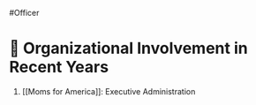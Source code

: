 #Officer 
# 💼 Organizational Involvement in Recent Years

1. [[Moms for America]]: Executive Administration


